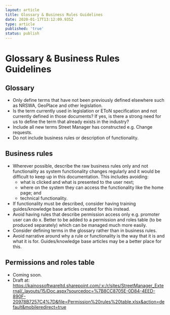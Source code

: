 ```yaml
---
layout: article
title: Glossary & Business Rules Guidelines
date: 2020-01-17T13:12:09.935Z
type: article
published: 'true'
status: publish
---
```

# Glossary & Business Rules Guidelines

## Glossary

* Only define terms that have not been previously defined elsewhere such as NRSWA, GeoPlace and other legislation.
* Is the term currently used in legislation or EToN specification and not currently defined in those documents? If yes, is there a strong need for us to define the term that already exists in the industry?
* Include all new terms Street Manager has constructed e.g. Change requests.
* Do not include business rules or description of functionality.

## Business rules

* Wherever possible, describe the raw business rules only and not functionality as system functionality changes regularly and it would be difficult to keep up in this documentation. This includes avoiding:
    * what is clicked and what is presented to the user next; 
    * where on the system they can access the functionality like the home page; and 
    * technical functionality. 
* If functionality must be described, consider having training guides/knowledge base articles created for this instead.
* Avoid having rules that describe permission access only e.g. promoter user can do x. Better to be added to a permission and roles table (to be produced separately) which can be managed much more easily.
* Consider defining terms in the glossary rather than in business rules.
* Avoid narrative around why a rule or functionality is the way that it is and what it is for. Guides/knowledge base articles may be a better place for this.

## Permissions and roles table

* Coming soon.
* Draft at: https://kainossoftwareltd.sharepoint.com/:x:/r/sites/StreetManager_External/_layouts/15/Doc.aspx?sourcedoc=%7B8CC8705E-0D84-4EED-890F-20978B7257C4%7D&file=Permission%20rules%20table.xlsx&action=default&mobileredirect=true
